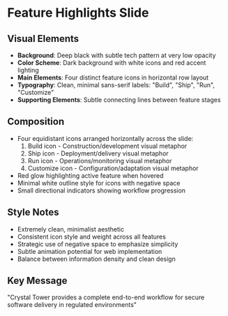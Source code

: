 # Feature Highlights Slide

## Visual Elements
- **Background**: Deep black with subtle tech pattern at very low opacity
- **Color Scheme**: Dark background with white icons and red accent lighting
- **Main Elements**: Four distinct feature icons in horizontal row layout
- **Typography**: Clean, minimal sans-serif labels: "Build", "Ship", "Run", "Customize"
- **Supporting Elements**: Subtle connecting lines between feature stages

## Composition
- Four equidistant icons arranged horizontally across the slide:
  1. Build icon - Construction/development visual metaphor
  2. Ship icon - Deployment/delivery visual metaphor
  3. Run icon - Operations/monitoring visual metaphor
  4. Customize icon - Configuration/adaptation visual metaphor
- Red glow highlighting active feature when hovered
- Minimal white outline style for icons with negative space
- Small directional indicators showing workflow progression

## Style Notes
- Extremely clean, minimalist aesthetic
- Consistent icon style and weight across all features
- Strategic use of negative space to emphasize simplicity
- Subtle animation potential for web implementation
- Balance between information density and clean design

## Key Message
"Crystal Tower provides a complete end-to-end workflow for secure software delivery in regulated environments" 